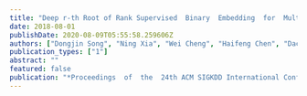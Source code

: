 ```yaml
---
title: "Deep r-th Root of Rank Supervised  Binary  Embedding  for  Multivariate  Time  Series  Retrieval"
date: 2018-08-01
publishDate: 2020-08-09T05:55:58.259606Z
authors: ["Dongjin Song", "Ning Xia", "Wei Cheng", "Haifeng Chen", "Dacheng Tao"]
publication_types: ["1"]
abstract: ""
featured: false
publication: "*Proceedings  of  the  24th ACM SIGKDD International Conference on Knowledge Discovery and Data Mining (KDD)*"
---
```


